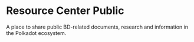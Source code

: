 # Resource Center Public

A place to share public BD-related documents, research and information in the Polkadot ecosystem. 
